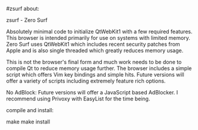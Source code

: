 #zsurf
about:

zsurf - Zero Surf

Absolutely minimal code to initialize QtWebKit1 with a few required features. This browser is intended primarily for use on systems with limited memory. Zero Surf uses QtWebKit1 which includes recent security patches from Apple and is also single threaded which greatly reduces memory usage.

This is not the browser's final form and much work needs to be done to compile Qt to reduce memory usage further. The browser includes a simple script which offers Vim key bindings and simple hits. Future versions will offer a variety of scripts including extremely feature rich options.

No AdBlock:
Future versions will offer a JavaScript based AdBlocker. I recommend using Privoxy with EasyList for the time being.

compile and install: 

make
make install
